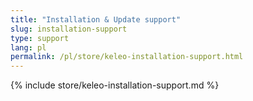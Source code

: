```yaml
---
title: "Installation & Update support"
slug: installation-support
type: support
lang: pl
permalink: /pl/store/keleo-installation-support.html
---
```


{% include store/keleo-installation-support.md %}
